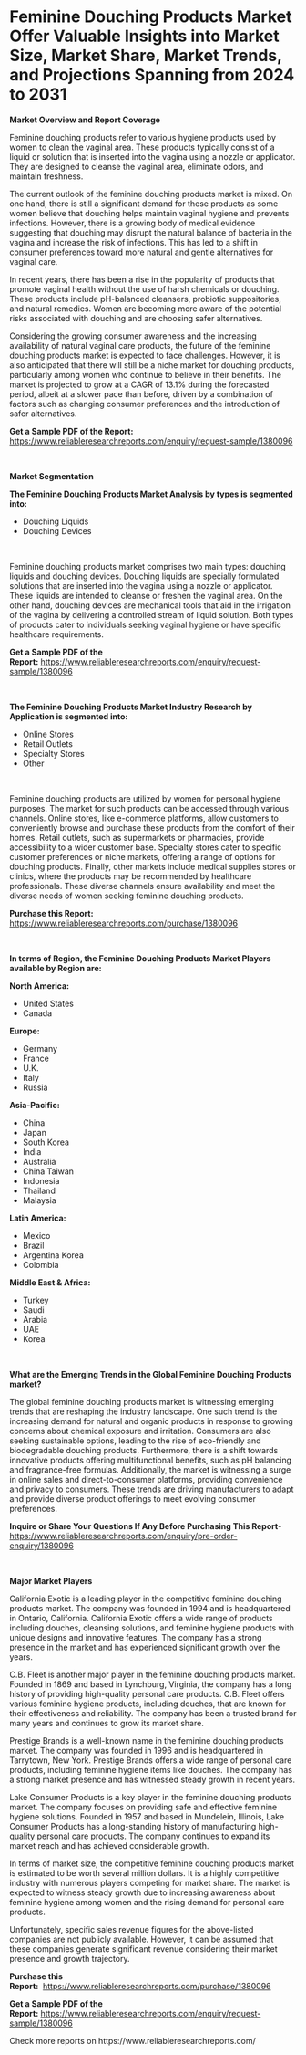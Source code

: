<p><h1>Feminine Douching Products Market Offer Valuable Insights into Market Size, Market Share, Market Trends, and Projections Spanning from 2024 to 2031</h1></p><p><strong>Market Overview and Report Coverage</strong></p>
<p><p>Feminine douching products refer to various hygiene products used by women to clean the vaginal area. These products typically consist of a liquid or solution that is inserted into the vagina using a nozzle or applicator. They are designed to cleanse the vaginal area, eliminate odors, and maintain freshness.</p><p>The current outlook of the feminine douching products market is mixed. On one hand, there is still a significant demand for these products as some women believe that douching helps maintain vaginal hygiene and prevents infections. However, there is a growing body of medical evidence suggesting that douching may disrupt the natural balance of bacteria in the vagina and increase the risk of infections. This has led to a shift in consumer preferences toward more natural and gentle alternatives for vaginal care.</p><p>In recent years, there has been a rise in the popularity of products that promote vaginal health without the use of harsh chemicals or douching. These products include pH-balanced cleansers, probiotic suppositories, and natural remedies. Women are becoming more aware of the potential risks associated with douching and are choosing safer alternatives.</p><p>Considering the growing consumer awareness and the increasing availability of natural vaginal care products, the future of the feminine douching products market is expected to face challenges. However, it is also anticipated that there will still be a niche market for douching products, particularly among women who continue to believe in their benefits. The market is projected to grow at a CAGR of 13.1% during the forecasted period, albeit at a slower pace than before, driven by a combination of factors such as changing consumer preferences and the introduction of safer alternatives.</p></p>
<p><strong>Get a Sample PDF of the Report:</strong> <a href="https://www.reliableresearchreports.com/enquiry/request-sample/1380096">https://www.reliableresearchreports.com/enquiry/request-sample/1380096</a></p>
<p>&nbsp;</p>
<p><strong>Market Segmentation</strong></p>
<p><strong>The Feminine Douching Products Market Analysis by types is segmented into:</strong></p>
<p><ul><li>Douching Liquids</li><li>Douching Devices</li></ul></p>
<p>&nbsp;</p>
<p><p>Feminine douching products market comprises two main types: douching liquids and douching devices. Douching liquids are specially formulated solutions that are inserted into the vagina using a nozzle or applicator. These liquids are intended to cleanse or freshen the vaginal area. On the other hand, douching devices are mechanical tools that aid in the irrigation of the vagina by delivering a controlled stream of liquid solution. Both types of products cater to individuals seeking vaginal hygiene or have specific healthcare requirements.</p></p>
<p><strong>Get a Sample PDF of the Report:</strong>&nbsp;<a href="https://www.reliableresearchreports.com/enquiry/request-sample/1380096">https://www.reliableresearchreports.com/enquiry/request-sample/1380096</a></p>
<p>&nbsp;</p>
<p><strong>The Feminine Douching Products Market Industry Research by Application is segmented into:</strong></p>
<p><ul><li>Online Stores</li><li>Retail Outlets</li><li>Specialty Stores</li><li>Other</li></ul></p>
<p>&nbsp;</p>
<p><p>Feminine douching products are utilized by women for personal hygiene purposes. The market for such products can be accessed through various channels. Online stores, like e-commerce platforms, allow customers to conveniently browse and purchase these products from the comfort of their homes. Retail outlets, such as supermarkets or pharmacies, provide accessibility to a wider customer base. Specialty stores cater to specific customer preferences or niche markets, offering a range of options for douching products. Finally, other markets include medical supplies stores or clinics, where the products may be recommended by healthcare professionals. These diverse channels ensure availability and meet the diverse needs of women seeking feminine douching products.</p></p>
<p><strong>Purchase this Report:</strong>&nbsp; <a href="https://www.reliableresearchreports.com/purchase/1380096">https://www.reliableresearchreports.com/purchase/1380096</a></p>
<p>&nbsp;</p>
<p><strong>In terms of Region, the Feminine Douching Products Market Players available by Region are:</strong></p>
<p>
    <p> <strong> North America: </strong>
        <ul>
            <li>United States</li>
            <li>Canada</li>
        </ul>
        </p> 
    <p> <strong> Europe: </strong>
        <ul>
            <li>Germany</li>
            <li>France</li>
            <li>U.K.</li>
            <li>Italy</li>
            <li>Russia</li>
        </ul>
        </p> 
    <p> <strong> Asia-Pacific: </strong>
        <ul>
            <li>China</li>
            <li>Japan</li>
            <li>South Korea</li>
            <li>India</li>
            <li>Australia</li>
            <li>China Taiwan</li>
            <li>Indonesia</li>
            <li>Thailand</li>
            <li>Malaysia</li>
        </ul>
        </p> 
    <p> <strong> Latin America: </strong>
        <ul>
            <li>Mexico</li>
            <li>Brazil</li>
            <li>Argentina Korea</li>
            <li>Colombia</li>
        </ul>
        </p> 
    <p> <strong> Middle East & Africa: </strong>
        <ul>
            <li>Turkey</li>
            <li>Saudi</li>
            <li>Arabia</li>
            <li>UAE</li>
            <li>Korea</li>
        </ul>
    </p>
    </p>
<p>&nbsp;</p>
<p><strong>What are the Emerging Trends in the Global Feminine Douching Products market?</strong></p>
<p><p>The global feminine douching products market is witnessing emerging trends that are reshaping the industry landscape. One such trend is the increasing demand for natural and organic products in response to growing concerns about chemical exposure and irritation. Consumers are also seeking sustainable options, leading to the rise of eco-friendly and biodegradable douching products. Furthermore, there is a shift towards innovative products offering multifunctional benefits, such as pH balancing and fragrance-free formulas. Additionally, the market is witnessing a surge in online sales and direct-to-consumer platforms, providing convenience and privacy to consumers. These trends are driving manufacturers to adapt and provide diverse product offerings to meet evolving consumer preferences.</p></p>
<p><strong>Inquire or Share Your Questions If Any Before Purchasing This Report</strong>- <a href="https://www.reliableresearchreports.com/enquiry/pre-order-enquiry/1380096">https://www.reliableresearchreports.com/enquiry/pre-order-enquiry/1380096</a></p>
<p>&nbsp;</p>
<p><strong>Major Market Players</strong></p>
<p><p>California Exotic is a leading player in the competitive feminine douching products market. The company was founded in 1994 and is headquartered in Ontario, California. California Exotic offers a wide range of products including douches, cleansing solutions, and feminine hygiene products with unique designs and innovative features. The company has a strong presence in the market and has experienced significant growth over the years.</p><p>C.B. Fleet is another major player in the feminine douching products market. Founded in 1869 and based in Lynchburg, Virginia, the company has a long history of providing high-quality personal care products. C.B. Fleet offers various feminine hygiene products, including douches, that are known for their effectiveness and reliability. The company has been a trusted brand for many years and continues to grow its market share.</p><p>Prestige Brands is a well-known name in the feminine douching products market. The company was founded in 1996 and is headquartered in Tarrytown, New York. Prestige Brands offers a wide range of personal care products, including feminine hygiene items like douches. The company has a strong market presence and has witnessed steady growth in recent years.</p><p>Lake Consumer Products is a key player in the feminine douching products market. The company focuses on providing safe and effective feminine hygiene solutions. Founded in 1957 and based in Mundelein, Illinois, Lake Consumer Products has a long-standing history of manufacturing high-quality personal care products. The company continues to expand its market reach and has achieved considerable growth.</p><p>In terms of market size, the competitive feminine douching products market is estimated to be worth several million dollars. It is a highly competitive industry with numerous players competing for market share. The market is expected to witness steady growth due to increasing awareness about feminine hygiene among women and the rising demand for personal care products.</p><p>Unfortunately, specific sales revenue figures for the above-listed companies are not publicly available. However, it can be assumed that these companies generate significant revenue considering their market presence and growth trajectory.</p></p>
<p><strong>Purchase this Report:</strong>&nbsp;&nbsp;<a href="https://www.reliableresearchreports.com/purchase/1380096">https://www.reliableresearchreports.com/purchase/1380096</a></p>
<p></p>
<p><strong>Get a Sample PDF of the Report:</strong>&nbsp;<a href="https://www.reliableresearchreports.com/enquiry/request-sample/1380096">https://www.reliableresearchreports.com/enquiry/request-sample/1380096</a></p>
<p>Check more reports on https://www.reliableresearchreports.com/</p>